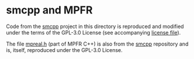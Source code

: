 # smcpp and MPFR

Code from the [smcpp](https://github.com/popgenmethods/smcpp) project in this directory is reproduced and modified under the terms of the GPL-3.0 License (see accompanying [license file](LICENSE.md)).

The file [mpreal.h](mpreal.h) (part of MPFR C++) is also from the [smcpp](https://github.com/popgenmethods/smcpp) repository and is, itself, reproduced under the GPL-3.0 License.
